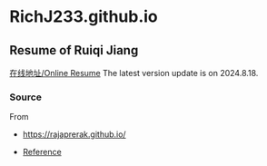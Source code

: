 # RichJ233.github.io

## Resume of Ruiqi Jiang 

[在线地址/Online Resume](https://richj233.github.io/)
The latest version update is on 2024.8.18.

### Source

From 

- https://rajaprerak.github.io/

- [Reference](https://zhuanlan.zhihu.com/p/83570390)